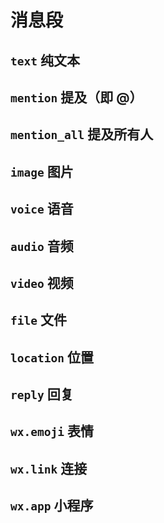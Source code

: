 # 消息段
## `text` 纯文本
## `mention` 提及（即 @）
## `mention_all` 提及所有人
## `image` 图片
## `voice` 语音
## `audio` 音频
## `video` 视频
## `file` 文件
## `location` 位置
## `reply` 回复
## `wx.emoji` 表情
## `wx.link` 连接
## `wx.app` 小程序
